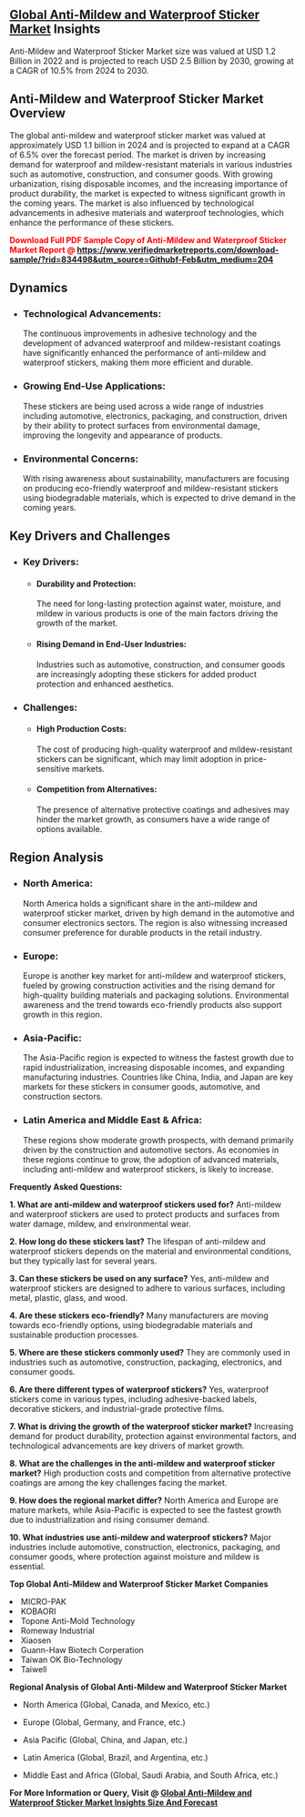 <h2><a href="https://www.verifiedmarketreports.com/download-sample/?rid=834498&amp;utm_source=Githubf&amp;utm_medium=204" target="_blank">Global Anti-Mildew and Waterproof Sticker Market</a> Insights</h2><p>Anti-Mildew and Waterproof Sticker Market size was valued at USD 1.2 Billion in 2022 and is projected to reach USD 2.5 Billion by 2030, growing at a CAGR of 10.5% from 2024 to 2030.</p><p> <h2>Anti-Mildew and Waterproof Sticker Market Overview</h2> <p>The global anti-mildew and waterproof sticker market was valued at approximately USD 1.1 billion in 2024 and is projected to expand at a CAGR of 6.5% over the forecast period. The market is driven by increasing demand for waterproof and mildew-resistant materials in various industries such as automotive, construction, and consumer goods. With growing urbanization, rising disposable incomes, and the increasing importance of product durability, the market is expected to witness significant growth in the coming years. The market is also influenced by technological advancements in adhesive materials and waterproof technologies, which enhance the performance of these stickers.</p> <p><strong><p><span class=""><span style="color: #ff0000;"><strong>Download Full PDF Sample Copy of Anti-Mildew and Waterproof Sticker Market Report</strong> @ </span><a href="https://www.verifiedmarketreports.com/download-sample/?rid=834498&amp;utm_source=Githubf-Feb&amp;utm_medium=204" target="_blank">https://www.verifiedmarketreports.com/download-sample/?rid=834498&amp;utm_source=Githubf-Feb&amp;utm_medium=204</a></span></p></strong></p> <h2>Dynamics</h2> <ul> <li><h3>Technological Advancements:</h3> The continuous improvements in adhesive technology and the development of advanced waterproof and mildew-resistant coatings have significantly enhanced the performance of anti-mildew and waterproof stickers, making them more efficient and durable.</li> <li><h3>Growing End-Use Applications:</h3> These stickers are being used across a wide range of industries including automotive, electronics, packaging, and construction, driven by their ability to protect surfaces from environmental damage, improving the longevity and appearance of products.</li> <li><h3>Environmental Concerns:</h3> With rising awareness about sustainability, manufacturers are focusing on producing eco-friendly waterproof and mildew-resistant stickers using biodegradable materials, which is expected to drive demand in the coming years.</li> </ul> <h2>Key Drivers and Challenges</h2> <ul> <li><h3>Key Drivers:</h3> <ul> <li><h4>Durability and Protection:</h4> The need for long-lasting protection against water, moisture, and mildew in various products is one of the main factors driving the growth of the market.</li> <li><h4>Rising Demand in End-User Industries:</h4> Industries such as automotive, construction, and consumer goods are increasingly adopting these stickers for added product protection and enhanced aesthetics.</li> </ul> </li> <li><h3>Challenges:</h3> <ul> <li><h4>High Production Costs:</h4> The cost of producing high-quality waterproof and mildew-resistant stickers can be significant, which may limit adoption in price-sensitive markets.</li> <li><h4>Competition from Alternatives:</h4> The presence of alternative protective coatings and adhesives may hinder the market growth, as consumers have a wide range of options available.</li> </ul> </li> </ul> <h2>Region Analysis</h2> <ul> <li><h3>North America:</h3> North America holds a significant share in the anti-mildew and waterproof sticker market, driven by high demand in the automotive and consumer electronics sectors. The region is also witnessing increased consumer preference for durable products in the retail industry.</li> <li><h3>Europe:</h3> Europe is another key market for anti-mildew and waterproof stickers, fueled by growing construction activities and the rising demand for high-quality building materials and packaging solutions. Environmental awareness and the trend towards eco-friendly products also support growth in this region.</li> <li><h3>Asia-Pacific:</h3> The Asia-Pacific region is expected to witness the fastest growth due to rapid industrialization, increasing disposable incomes, and expanding manufacturing industries. Countries like China, India, and Japan are key markets for these stickers in consumer goods, automotive, and construction sectors.</li> <li><h3>Latin America and Middle East & Africa:</h3> These regions show moderate growth prospects, with demand primarily driven by the construction and automotive sectors. As economies in these regions continue to grow, the adoption of advanced materials, including anti-mildew and waterproof stickers, is likely to increase.</li> </ul> <p><strong>Frequently Asked Questions:</strong></p> <p><strong>1. What are anti-mildew and waterproof stickers used for?</strong> Anti-mildew and waterproof stickers are used to protect products and surfaces from water damage, mildew, and environmental wear.</p> <p><strong>2. How long do these stickers last?</strong> The lifespan of anti-mildew and waterproof stickers depends on the material and environmental conditions, but they typically last for several years.</p> <p><strong>3. Can these stickers be used on any surface?</strong> Yes, anti-mildew and waterproof stickers are designed to adhere to various surfaces, including metal, plastic, glass, and wood.</p> <p><strong>4. Are these stickers eco-friendly?</strong> Many manufacturers are moving towards eco-friendly options, using biodegradable materials and sustainable production processes.</p> <p><strong>5. Where are these stickers commonly used?</strong> They are commonly used in industries such as automotive, construction, packaging, electronics, and consumer goods.</p> <p><strong>6. Are there different types of waterproof stickers?</strong> Yes, waterproof stickers come in various types, including adhesive-backed labels, decorative stickers, and industrial-grade protective films.</p> <p><strong>7. What is driving the growth of the waterproof sticker market?</strong> Increasing demand for product durability, protection against environmental factors, and technological advancements are key drivers of market growth.</p> <p><strong>8. What are the challenges in the anti-mildew and waterproof sticker market?</strong> High production costs and competition from alternative protective coatings are among the key challenges facing the market.</p> <p><strong>9. How does the regional market differ?</strong> North America and Europe are mature markets, while Asia-Pacific is expected to see the fastest growth due to industrialization and rising consumer demand.</p> <p><strong>10. What industries use anti-mildew and waterproof stickers?</strong> Major industries include automotive, construction, electronics, packaging, and consumer goods, where protection against moisture and mildew is essential.</p> </p><p><strong>Top Global Anti-Mildew and Waterproof Sticker Market Companies</strong></p><div data-test-id=""><p><li>MICRO-PAK</li><li> KOBAORI</li><li> Topone Anti-Mold Technology</li><li> Romeway Industrial</li><li> Xiaosen</li><li> Guann-Haw Biotech Corperation</li><li> Taiwan OK Bio-Technology</li><li> Taiwell</li></p><div><strong>Regional Analysis of&nbsp;Global Anti-Mildew and Waterproof Sticker Market</strong></div><ul><li dir="ltr"><p dir="ltr">North America&nbsp;(Global, Canada, and Mexico, etc.)</p></li><li dir="ltr"><p dir="ltr">Europe (Global, Germany, and France, etc.)</p></li><li dir="ltr"><p dir="ltr">Asia Pacific&nbsp;(Global, China, and Japan, etc.)</p></li><li dir="ltr"><p dir="ltr">Latin America&nbsp;(Global, Brazil, and Argentina, etc.)</p></li><li dir="ltr">Middle East and Africa&nbsp;(Global, Saudi Arabia, and South Africa, etc.)</li></ul><p><strong>For More Information or Query, Visit @&nbsp;</strong><strong><a href="https://www.verifiedmarketreports.com/product/anti-mildew-and-waterproof-sticker-market/?utm_source=Githubf&amp;utm_medium=204" target="_blank">Global Anti-Mildew and Waterproof Sticker Market Insights Size And Forecast</a></strong></p></div>
